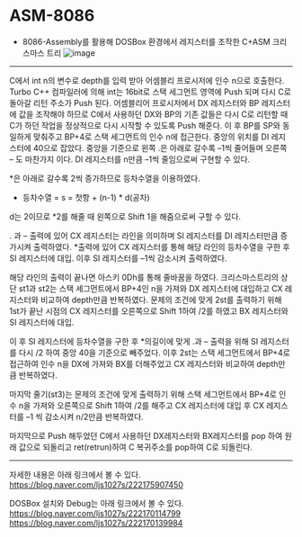 # ASM-8086
* 8086-Assembly를 활용해 DOSBox 환경에서 레지스터를 조작한 C+ASM 크리스마스 트리
![image](https://user-images.githubusercontent.com/59761622/134140047-615a1589-1610-4b2a-abaf-a7e6e2beba81.png)
***
C에서 int n의 변수로 depth를 입력 받아 어셈블리 프로시저에 인수 n으로 호출한다. Turbo C++ 컴파일러에 의해 int는 16bit로 스택 세그먼트 영역에 Push 되며 다시 C로 돌아갈 리턴 주소가 Push 된다. 어셈블리어 프로시저에서 DX 레지스터와 BP 레지스터에 값을 조작해야 하므로 C에서 사용하던 DX와 BP의 기존 값들은 다시 C로 리턴할 때 C가 하던 작업을 정상적으로 다시 시작할 수 있도록 Push 해준다. 이 후 BP를 SP와 동일하게 맞춰주고 BP+4로 스택 세그먼트의 인수 n에 접근한다. 
중앙의 위치를 DI 레지스터에 40으로 잡았다. 
중앙을 기준으로 왼쪽 .은 아래로 갈수록 –1씩 줄어들며 오른쪽 – 도 마찬가지 이다.
DI 레지스터를 n만큼 –1씩 줄임으로써 구현할 수 있다.

 *은 아래로 갈수록 2씩 증가하므로 등차수열을 이용하였다.
* 등차수열 = s = 첫항 + (n-1) * d(공차)

d는 2이므로 *2를 해줄 때 왼쪽으로 Shift 1을 해줌으로써 구할 수 있다.

. 과 – 출력에 있어 CX 레지스터는 라인을 의미하며 SI 레지스터를 DI 레지스터만큼 증가시켜 출력하였다.
*출력에 있어 CX 레지스터를 통해 해당 라인의 등차수열을 구한 후 SI 레지스터에 대입. 이후 SI 레지스터를 –1씩 감소시켜 출력하였다.

해당 라인의 출력이 끝나면 아스키 0Dh를 통해 줄바꿈을 하였다.
크리스마스트리의 상단 st1과 st2는 스택 세그먼트에서 BP+4인 n을 가져와 DX 레지스터에 대입하고 CX 레지스터와 비교하여 depth만큼 반복하였다.
문제의 조건에 맞게 2st를 출력하기 위해 1st가 끝난 시점의 CX 레지스터를 오른쪽으로 Shift 1하여 /2를 하였고 BX 레지스터와 SI 레지스터에 대입. 

이 후 SI 레지스터에 등차수열을 구한 후 *의길이에 맞게 .과 – 출력을 위해 SI 레지스터를 다시 /2 하여 중앙 40을 기준으로 빼주었다. 이후 2st는 스택 세그먼트에서 BP+4로 접근하여 인수 n을 DX에 가져와 BX를 더해주었고 CX 레지스터와 비교하여 depth만큼 반복하였다.

마지막 줄기(st3)는 문제의 조건에 맞게 출력하기 위해 스택 세그먼트에서 BP+4로 인수 n을 가져와 오른쪽으로 Shift 1하여 /2를 해주고 CX 레지스터에 대입 후 CX 레지스터를 –1 씩 감소시켜 n/2만큼 반복하였다.

마지막으로 Push 해두었던 C에서 사용하던 DX레지스터와 BX레지스터를 pop 하여 원래 값으로 되돌리고 ret(retrun)하여 C 복귀주소를 pop하여 C로 되돌린다.
***
자세한 내용은 아래 링크에서 볼 수 있다.
https://blog.naver.com/ljs1027s/222175907450

DOSBox 설치와 Debug는 아래 링크에서 볼 수 있다.
https://blog.naver.com/ljs1027s/222170114799
https://blog.naver.com/ljs1027s/222170139984
